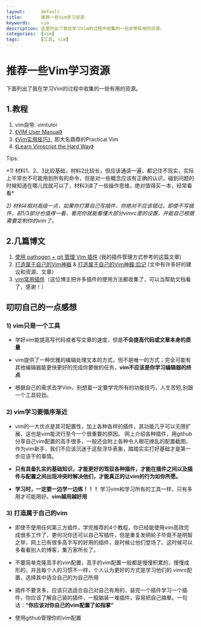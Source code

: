 ```yaml
---
layout:      default
title:       推荐一些Vim学习资源
keywords:    vim
description: 这里列出了我在学习Vim的过程中收集的一些非常有用的资源。
categories:  [vim]
tags:        [工具, vim]
---
```


# 推荐一些Vim学习资源

下面列出了我在学习Vim的过程中收集的一些有用的资源。

## 1.教程
1. vim自带: vimtutor  
2. [《VIM User Manual》][1]
3. [《Vim实用技巧》][2] 即大名鼎鼎的Practical Vim  
4. [《Learn Vimscript the Hard Way》][3]  

[1]: http://www.eandem.co.uk/mrw/vim/usr_doc/index.html
[2]: http://item.jd.com/11445638.html
[3]: http://learnvimscriptthehardway.stevelosh.com/

<p>Tips:</p> 
*1) 材料1、2、3比较基础，材料2比较长，但应该通读一遍，都记住不现实，实际上平常也不可能用到所有的命令，但是对一些概念应该有正确的认识，碰到问题的时候知道在哪儿找就可以了，材料3讲了一些操作思维，绝对值得买一本，经常看看* 

*2) 材料4相对高级一点，如果你打算自己写插件，你绝对不应该错过。即使不写插件，前1/3部分也值得一看，看完你就能看懂大部分vimrc里的设置，并能自己根据需要定制你的vim了。* 

## 2.几篇博文
1. [使用 pathogen + git 管理 Vim 插件][4] (我的插件管理方式参考的这篇文章)
2. [打造属于自己的Vim神器][5] & [打造属于自己的Vim神器:后记][6] (文中有许多好的建议和资源、文章）
3. [vim常用插件][7]（这位博主把许多插件的使用方法都收集了，可以当帮助文档看了，感谢！）

[4]: http://lostjs.com/2012/02/04/use-pathogen-and-git-to-manage-vimfiles/
[5]: http://zilongshanren.com/blog/2014-06-19-make-your-vim-weapon.html
[6]: http://zilongshanren.com/blog/2014-06-07-make-your-own-vim-supert-weapon.html
[7]: http://www.wklken.me/category/vim.html

## 叨叨自己的一点感想

### 1) vim只是一个工具 

- 学好vim能提高写代码或者写文章的速度，但是**不会提高代码或文章本身的质量** 

- vim提供了一种优雅的编辑处理文本的方式，但不是唯一的方式；完全可能有其他编辑器能更快更好的完成你要做的任务，**vim不应该是你学习编辑器的终点**

- 根据自己的需求去学Vim，别想着一定要学完所有的功能技巧，人生苦短,别跟一个工具较劲。 

### 2) vim学习要循序渐近

- vim的一大优点是其可配置性，加上各种各样的插件，其功能几乎可以无限扩展，这也是vim能流行至今一个很重要的原因。 网上介绍各种插件，用github分享自己vim配置的高手很多，一般还会附上各种令人眼花缭乱的配置截图，作为vim新手，我们不应该沉迷于这些浮华表象，踏踏实实打好基础才是第一步应该干的事情。

- **只有具备扎实的基础知识，才能更好的驾驭各种插件，才能在插件之间以及插件与配置之间出现冲突时解决他们，才能真正的让vim的行为如你所愿。**

- **学习时，一定要一边学一边练！！！** 学习vim和学习所有的工具一样，只有多用才可能用好。**vim越用越好用**

### 3) 打造属于自己的vim

- 即使不使用任何第三方插件，学完推荐的4个教程，你已经能使用vim高效完成很多工作了，更何况你还可以自己写插件，但是重复发明轮子毕竟不是明智之举，网上已有很多高手写的好用的插件，是时候让他们登场了。这时候可以多看看别人的博客，集万家所长了。

- 不要简单克隆高手的vim配置，高手的vim配置一般都是慢慢积累的，慢慢成形的，并且每个人的习惯不一样，个人认为更好的方式是学习他们的.vimrc配置，选择其中适合自己的为自己所用

- 插件不要贪多，应该只选适合自己对自己有用的，装完一个插件学习一个插件，你应该了解自己装的插件，一股脑装一堆插件，容易把自己搞晕。一句话：**“你应该对你自己的vim配置了如指掌”**

- 使用github管理你的vim配置






